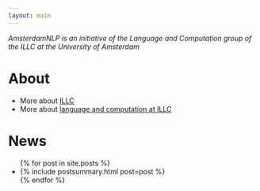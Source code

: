 ```yaml
---
layout: main
---
```


*AmsterdamNLP is an initiative of the Language and Computation group of the ILLC at the University of Amsterdam*

# About

* More about [ILLC](//www.illc.uva.nl)
* More about [language and computation at ILLC](http://www.illc.uva.nl/Research/Programmes/laco/)

# News

<ul class="post-list">
{% for post in site.posts %}
  <li>
    {% include postsummary.html post=post %}
  </li>
{% endfor %}

</ul>

